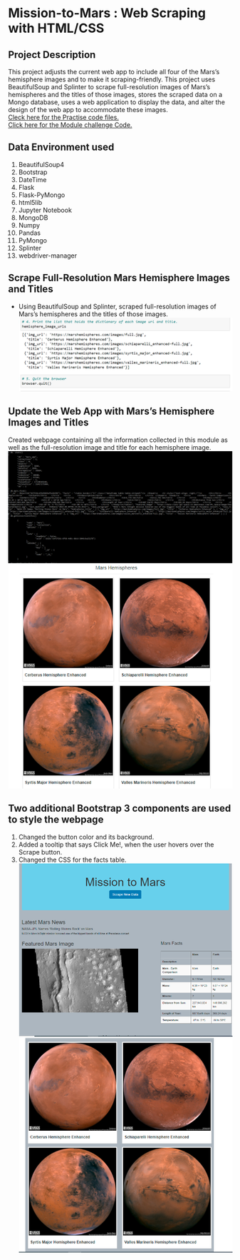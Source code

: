 # Mission-to-Mars : Web Scraping with HTML/CSS

## Project Description
This project adjusts the current web app to include all four of the Mars’s hemisphere images and to make it scraping-friendly. This project uses BeautifulSoup and Splinter to scrape full-resolution images of Mars’s hemispheres and the titles of those images, stores the scraped data on a Mongo database, uses a web application to display the data, and alter the design of the web app to accommodate these images.  
[Cleck here for the Practise code files.](https://github.com/ashwinihegde28/Mission-to-Mars.git) <br>
[Click here for the Module challenge Code.](https://github.com/ashwinihegde28/Mission-to-Mars/tree/main/Challenge) <br>

## Data Environment used
1.  BeautifulSoup4 
2.  Bootstrap 
3.  DateTime 
4.  Flask 
5.  Flask-PyMongo 
6.  html5lib 
7.  Jupyter Notebook 
8.  MongoDB 
9.  Numpy 
10. Pandas 
11. PyMongo 
12. Splinter 
13. webdriver-manager

## Scrape Full-Resolution Mars Hemisphere Images and Titles 
- Using BeautifulSoup and Splinter, scraped full-resolution images of Mars’s hemispheres and the titles of those images. <br>
![Dictionary](https://github.com/ashwinihegde28/Mission-to-Mars/blob/main/Challenge/resourse/urlAndImageDict.PNG) <br>

## Update the Web App with Mars’s Hemisphere Images and Titles
Created webpage containing all the information collected in this module as well as the full-resolution image and title for each hemisphere image. <br>
![dataBaseConfirmation](https://github.com/ashwinihegde28/Mission-to-Mars/blob/main/Challenge/resourse/MonoDBStatus.PNG) <br>
![Final Output](https://github.com/ashwinihegde28/Mission-to-Mars/blob/main/Challenge/resourse/all_hemisphere_image.PNG) <br>


## Two additional Bootstrap 3 components are used to style the webpage
1. Changed the button color and its background.
2. Added a tooltip that says Click Me!, when the user hovers over the Scrape button.
3. Changed the CSS for the facts table. <br>
![CSS 1](https://github.com/ashwinihegde28/Mission-to-Mars/blob/main/Challenge/resourse/styleChange1.PNG) <br>
![CSS 2](https://github.com/ashwinihegde28/Mission-to-Mars/blob/main/Challenge/resourse/styleChange2.PNG) <br>

